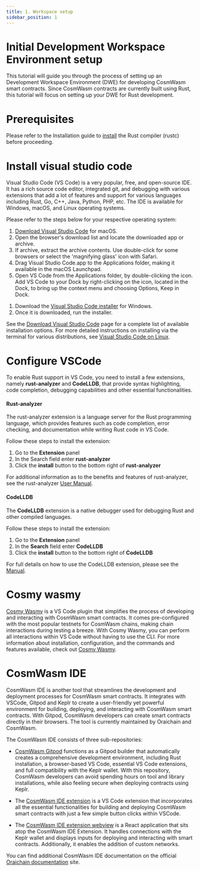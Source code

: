 ```yaml
---
title: 1. Workspace setup
sidebar_position: 1
---
```


# Initial Development Workspace Environment setup

This tutorial will guide you through the process of setting up an Development Workspace Environment (DWE) for developing CosmWasm smart contracts. Since CosmWasm contracts are currently built using Rust, this tutorial will focus on setting up your DWE for Rust development.

# Prerequisites
Please refer to the Installation guide to [install](./installation.md) the Rust compiler (rustc) before proceeding.

# Install visual studio code

Visual Studio Code (VS Code) is a very popular, free, and open-source IDE. It has a rich source code editor, integrated git, and debugging with various extensions that add a lot of features and support for various languages including Rust, Go, C++, Java, Python, PHP, etc. The IDE is available for Windows, macOS, and Linux operating systems.

Please refer to the steps below for your respective operating system:

<Container>
<Tabs>
<TabItem value="macOs" label="macOS">

1. [Download Visual Studio Code](https://code.visualstudio.com/Download) for macOS.
2. Open the browser's download list and locate the downloaded app or archive.
3. If archive, extract the archive contents. Use double-click for some browsers or select the 'magnifying glass' icon with Safari.
4. Drag Visual Studio Code.app to the Applications folder, making it available in the macOS Launchpad.
5. Open VS Code from the Applications folder, by double-clicking the icon.
Add VS Code to your Dock by right-clicking on the icon, located in the Dock, to bring up the context menu and choosing Options, Keep in Dock.

</TabItem>

<TabItem value="windows" label="Windows">

1. Download the [Visual Studio Code installer](https://code.visualstudio.com/docs?dv=win) for Windows.
2. Once it is downloaded, run the installer.

</TabItem>

<TabItem value="linux" label="Linux">

See the [Download Visual Studio Code](https://code.visualstudio.com/download) page for a complete list of available installation options. For more detailed instructions on installing via the terminal for various distributions, see [Visual Studio Code on Linux](https://code.visualstudio.com/docs/setup/linux).

</TabItem>
</Tabs>
</Container>

# Configure VSCode
To enable Rust support in VS Code, you need to install a few extensions, namely **rust-analyzer** and **CodeLLDB**, that provide syntax highlighting, code completion, debugging capabilities and other essential functionalities.

#### Rust-analyzer 
The rust-analyzer extension is a language server for the Rust programming language, which provides features such as code completion, error checking, and documentation while writing Rust code in VS Code.

Follow these steps to install the extension:

1. Go to the **Extension** panel
2. In the Search field enter **rust-analyzer**
3. Click the **install** button to the bottom right of **rust-analyzer**

For additional information as to the benefits and features of rust-analyzer, see the rust-analyzer [User Manual](https://rust-analyzer.github.io/manual.html).

#### CodeLLDB
The **CodeLLDB** extension is a native debugger used for debugging Rust and other compiled languages.

Follow these steps to install the extension:
1. Go to the **Extension** panel
2. In the **Search** field enter **CodeLLDB**
3. Click the **install** button to the bottom right of **CodeLLDB**

For full details on how to use the CodeLLDB extension, please see the [Manual](https://github.com/vadimcn/codelldb/blob/v1.9.0/MANUAL.md).


# Cosmy wasmy
[Cosmy Wasmy](https://marketplace.visualstudio.com/items?itemName=spoorthi.cosmy-wasmy) is a VS Code plugin that simplifies the process of developing and interacting with CosmWasm smart contracts. It comes pre-configured with the most popular testnets for CosmWasm chains, making chain interactions during testing a breeze. With Cosmy Wasmy, you can perform all interactions within VS Code without having to use the CLI.
For more information about installation, configuration, and the commands and features available, check out [Cosmy Wasmy](https://marketplace.visualstudio.com/items?itemName=spoorthi.cosmy-wasmy).

# CosmWasm IDE

CosmWasm IDE is another tool that streamlines the development and deployment processes for CosmWasm smart contracts. It integrates with VSCode, Gitpod and Keplr to create a user-friendly yet powerful environment for building, deploying, and interacting with CosmWasm smart contracts. With Gitpod, CosmWasm developers can create smart contracts directly in their browsers. The tool is currently maintained by Oraichain and CosmWasm.

The CosmWasm IDE consists of three sub-repositories:

- [CosmWasm Gitpod](https://github.com/oraichain/cw-ide-gitpod) functions as a Gitpod builder that automatically creates a comprehensive development environment, including Rust installation, a browser-based VS Code, essential VS Code extensions, and full compatibility with the Keplr wallet. With this repository, CosmWasm developers can avoid spending hours on tool and library installations, while also feeling secure when deploying contracts using Keplr.

- The [CosmWasm IDE extension](https://github.com/oraichain/cw-ide-vscode) is a VS Code extension that incorporates all the essential functionalities for building and deploying CosmWasm smart contracts with just a few simple button clicks within VSCode.

- The [CosmWasm IDE extension webview](https://github.com/oraichain/cw-ide-webview) is a React application that sits atop the CosmWasm IDE Extension. It handles connections with the Keplr wallet and displays inputs for deploying and interacting with smart contracts. Additionally, it enables the addition of custom networks.

You can find additional CosmWasm IDE documentation on the official [Oraichain documentation](https://docs.orai.io/developers/cosmwasm-ide/tutorial-01) site.